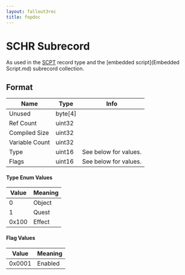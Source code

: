 ```yaml
---
layout: fallout3rec
title: fopdoc
---
```

SCHR Subrecord
==========

As used in the [SCPT](../SCPT.md) record type and the [embedded script](Embedded Script.md) subrecord collection.

## Format

Name | Type | Info
-----|------|-----
Unused | byte[4] | 
Ref Count | uint32 |
Compiled Size | uint32 |
Variable Count | uint32 |
Type | uint16 | See below for values.
Flags | uint16 | See below for values.
 
#### Type Enum Values

Value | Meaning
------|--------
0 | Object
1 | Quest
0x100 | Effect

#### Flag Values

Value | Meaning
------|--------
0x0001 | Enabled
